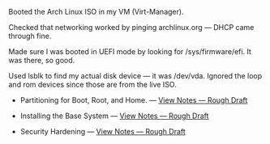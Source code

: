 Booted the Arch Linux ISO in my VM (Virt-Manager).

Checked that networking worked by pinging archlinux.org — DHCP came through fine.

Made sure I was booted in UEFI mode by looking for /sys/firmware/efi. It was there, so good.

Used lsblk to find my actual disk device — it was /dev/vda. Ignored the loop and rom devices since those are from the live ISO.

- Partitioning for Boot, Root, and Home. — [View Notes — Rough Draft](/notes/expanded/Partitioning_Arch_Linux.md)

- Installing the Base System — [View Notes — Rough Draft](/notes/expanded/Arch_Linux_Base.md)

- Security Hardening — [View Notes — Rough Draft](/notes/Arch_Security_Hardening.md)


